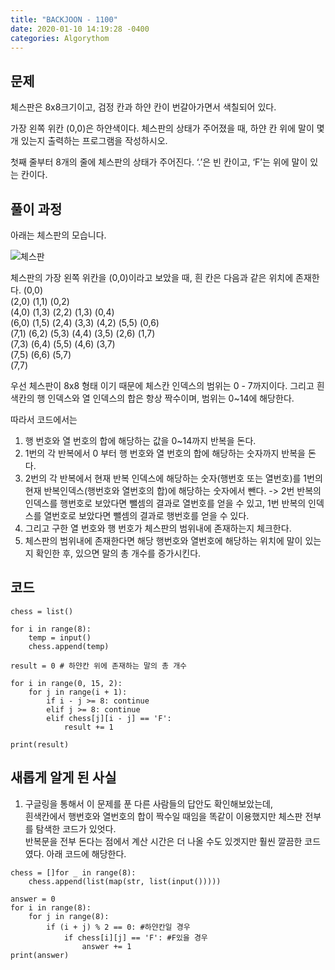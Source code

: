 ```yaml
---
title: "BACKJOON - 1100"
date: 2020-01-10 14:19:28 -0400
categories: Algorythom 
---
```


## 문제
체스판은 8x8크기이고, 검정 칸과 하얀 칸이 번갈아가면서 색칠되어 있다.

가장 왼쪽 위칸 (0,0)은 하얀색이다. 체스판의 상태가 주어졌을 때, 하얀 칸 위에 말이 몇 개 있는지 출력하는 프로그램을 작성하시오.

첫째 줄부터 8개의 줄에 체스판의 상태가 주어진다. ‘.’은 빈 칸이고, ‘F’는 위에 말이 있는 칸이다.

## 풀이 과정
아래는 체스판의 모습니다.

![체스판](http://www.lg-sl.net/sl_image/ALMA/ALMA2019/ALMA201908/ALMA2019080003045.jpg)

체스판의 가장 왼쪽 위칸을 (0,0)이라고 보았을 때, 흰 칸은 다음과 같은 위치에 존재한다.
(0,0)  
(2,0) (1,1) (0,2)  
(4,0) (1,3) (2,2) (1,3) (0,4)  
(6,0) (1,5) (2,4) (3,3) (4,2) (5,5) (0,6)  
(7,1) (6,2) (5,3) (4,4) (3,5) (2,6) (1,7)  
(7,3) (6,4) (5,5) (4,6) (3,7)   
(7,5) (6,6) (5,7)   
(7,7)  


우선 체스판이 8x8 형태 이기 때문에 체스칸 인덱스의 범위는 0 - 7까지이다.  그리고 흰색칸의 행 인덱스와 열 인덱스의 합은 항상 짝수이며, 범위는 0~14에 해당한다.

따라서 코드에서는
1. 행 번호와 열 번호의 합에 해당하는 값을 0~14까지 반복을 돈다.
2. 1번의 각 반복에서 0 부터 행 번호와 열 번호의 합에 해당하는 숫자까지 반복을 돈다.
3. 2번의 각 반복에서 현재 반복 인덱스에 해당하는 숫자(행번호 또는 열번호)를 1번의 현재 반복인덱스(행번호와 열번호의 합)에 해당하는 숫자에서 뺀다. 
-> 2번 반복의 인덱스를 행번호로 보았다면 뺄셈의 결과로 열번호를 얻을 수 있고,  1번 반복의 인덱스를 열번호로 보았다면 뺄셈의 결과로 행번호를 얻을 수 있다.
4. 그리고 구한 열 번호와 행 번호가 체스판의 범위내에 존재하는지 체크한다.
5. 체스판의 범위내에 존재한다면 해당 행번호와 열번호에 해당하는 위치에 말이 있는지 확인한 후, 있으면 말의 총 개수를 증가시킨다.



## 코드
```
chess = list()

for i in range(8):
    temp = input()
    chess.append(temp)

result = 0 # 하얀칸 위에 존재하는 말의 총 개수

for i in range(0, 15, 2):
    for j in range(i + 1):
        if i - j >= 8: continue
        elif j >= 8: continue
        elif chess[j][i - j] == 'F':
            result += 1

print(result)
```

## 새롭게 알게 된 사실
1. 구글링을 통해서 이 문제를 푼 다른 사람들의 답안도 확인해보았는데,  
   흰색칸에서 행번호와 열번호의 합이 짝수일 때임을 똑같이 이용했지만 체스판 전부를 탐색한 코드가 있엇다.  
   반복문을 전부 돈다는 점에서 계산 시간은 더 나올 수도 있겟지만 훨씬 깔끔한 코드였다.
   아래 코드에 해당한다.
  
 
```
chess = []for _ in range(8):
    chess.append(list(map(str, list(input()))))

answer = 0
for i in range(8):
    for j in range(8):
        if (i + j) % 2 == 0: #하얀칸일 경우
            if chess[i][j] == 'F': #F있을 경우
                answer += 1
print(answer)
```
